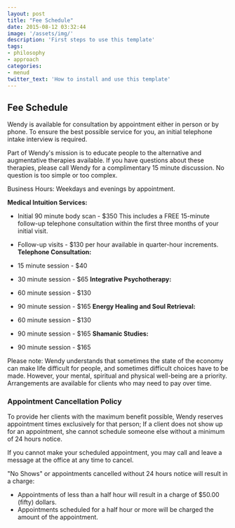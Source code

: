 ```yaml
---
layout: post
title: "Fee Schedule"
date: 2015-08-12 03:32:44
image: '/assets/img/'
description: 'First steps to use this template'
tags:
- philosophy
- approach
categories:
- menud
twitter_text: 'How to install and use this template'
---
```



## Fee Schedule

<div class="post-prim"><div class='divider col-xs-12 col-md-12 col-lg-12'>
        <span class="icom-logo-fleur"></span>
    </div>

Wendy is available for consultation by appointment either in person or by phone. To ensure the best possible service for you, an initial telephone intake interview is required.

Part of Wendy's mission is to educate people to the alternative and augmentative therapies available. If you have questions about these therapies, please call Wendy for a complimentary 15 minute discussion. No question is too simple or too complex.

Business Hours: Weekdays and evenings by appointment.

**Medical Intuition Services:**
* Initial 90 minute body scan - $350
    This includes a FREE 15-minute follow-up telephone consultation within the first three months of your initial visit.
* Follow-up visits - $130 per hour
    available in quarter-hour increments.
**Telephone Consultation:**
* 15 minute session - $40
* 30 minute session - $65
**Integrative Psychotherapy:**
* 60 minute session - $130
* 90 minute session - $165
**Energy Healing and Soul Retrieval:**
* 60 minute session - $130
* 90 minute session - $165
**Shamanic Studies:**


* 90 minute session - $165</div>

<div class="post-alt">
Please note: Wendy understands that sometimes the state of the economy can make life difficult for people, and sometimes difficult choices have to be made. However, your mental, spiritual and physical well-being are a priority. Arrangements are available for clients who may need to pay over time.

### Appointment Cancellation Policy



To provide her clients with the maximum benefit possible, Wendy reserves appointment times exclusively for that person; If a client does not show up for an appointment, she cannot schedule someone else without a minimum of 24 hours notice.

If you cannot make your scheduled appointment, you may call and leave a message at the office at any time to cancel.

"No Shows" or appointments cancelled without 24 hours notice will result in a charge:

* Appointments of less than a half hour will result in a charge of $50.00 (fifty) dollars.
* Appointments scheduled for a half hour or more will be charged the amount of the appointment.

<p>&nbsp;</p>

</div>

